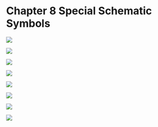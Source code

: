 # Chapter 8 Special Schematic Symbols

![](/pdf2img/logic/guide/c8/c8_page-0001.jpg)

![](/pdf2img/logic/guide/c8/c8_page-0002.jpg)

![](/pdf2img/logic/guide/c8/c8_page-0003.jpg)

![](/pdf2img/logic/guide/c8/c8_page-0004.jpg)

![](/pdf2img/logic/guide/c8/c8_page-0005.jpg)

![](/pdf2img/logic/guide/c8/c8_page-0006.jpg)

![](/pdf2img/logic/guide/c8/c8_page-0007.jpg)

![](/pdf2img/logic/guide/c8/c8_page-0008.jpg)
